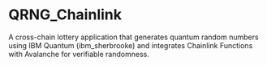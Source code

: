 # QRNG_Chainlink
A cross-chain lottery application that generates quantum random numbers using IBM Quantum (ibm_sherbrooke) and integrates Chainlink Functions with Avalanche for verifiable randomness.
